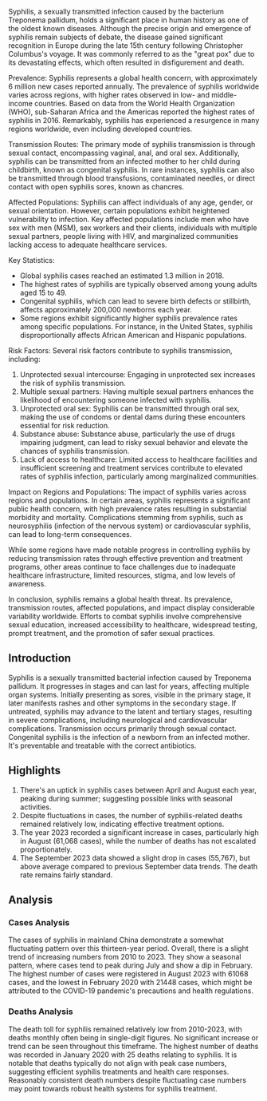 Syphilis, a sexually transmitted infection caused by the bacterium Treponema pallidum, holds a significant place in human history as one of the oldest known diseases. Although the precise origin and emergence of syphilis remain subjects of debate, the disease gained significant recognition in Europe during the late 15th century following Christopher Columbus's voyage. It was commonly referred to as the "great pox" due to its devastating effects, which often resulted in disfigurement and death.

Prevalence:
Syphilis represents a global health concern, with approximately 6 million new cases reported annually. The prevalence of syphilis worldwide varies across regions, with higher rates observed in low- and middle-income countries. Based on data from the World Health Organization (WHO), sub-Saharan Africa and the Americas reported the highest rates of syphilis in 2016. Remarkably, syphilis has experienced a resurgence in many regions worldwide, even including developed countries.

Transmission Routes:
The primary mode of syphilis transmission is through sexual contact, encompassing vaginal, anal, and oral sex. Additionally, syphilis can be transmitted from an infected mother to her child during childbirth, known as congenital syphilis. In rare instances, syphilis can also be transmitted through blood transfusions, contaminated needles, or direct contact with open syphilis sores, known as chancres.

Affected Populations:
Syphilis can affect individuals of any age, gender, or sexual orientation. However, certain populations exhibit heightened vulnerability to infection. Key affected populations include men who have sex with men (MSM), sex workers and their clients, individuals with multiple sexual partners, people living with HIV, and marginalized communities lacking access to adequate healthcare services.

Key Statistics:
- Global syphilis cases reached an estimated 1.3 million in 2018.
- The highest rates of syphilis are typically observed among young adults aged 15 to 49.
- Congenital syphilis, which can lead to severe birth defects or stillbirth, affects approximately 200,000 newborns each year.
- Some regions exhibit significantly higher syphilis prevalence rates among specific populations. For instance, in the United States, syphilis disproportionally affects African American and Hispanic populations.

Risk Factors:
Several risk factors contribute to syphilis transmission, including:
1. Unprotected sexual intercourse: Engaging in unprotected sex increases the risk of syphilis transmission.
2. Multiple sexual partners: Having multiple sexual partners enhances the likelihood of encountering someone infected with syphilis.
3. Unprotected oral sex: Syphilis can be transmitted through oral sex, making the use of condoms or dental dams during these encounters essential for risk reduction.
4. Substance abuse: Substance abuse, particularly the use of drugs impairing judgment, can lead to risky sexual behavior and elevate the chances of syphilis transmission.
5. Lack of access to healthcare: Limited access to healthcare facilities and insufficient screening and treatment services contribute to elevated rates of syphilis infection, particularly among marginalized communities.

Impact on Regions and Populations:
The impact of syphilis varies across regions and populations. In certain areas, syphilis represents a significant public health concern, with high prevalence rates resulting in substantial morbidity and mortality. Complications stemming from syphilis, such as neurosyphilis (infection of the nervous system) or cardiovascular syphilis, can lead to long-term consequences.

While some regions have made notable progress in controlling syphilis by reducing transmission rates through effective prevention and treatment programs, other areas continue to face challenges due to inadequate healthcare infrastructure, limited resources, stigma, and low levels of awareness.

In conclusion, syphilis remains a global health threat. Its prevalence, transmission routes, affected populations, and impact display considerable variability worldwide. Efforts to combat syphilis involve comprehensive sexual education, increased accessibility to healthcare, widespread testing, prompt treatment, and the promotion of safer sexual practices.
## Introduction

Syphilis is a sexually transmitted bacterial infection caused by Treponema pallidum. It progresses in stages and can last for years, affecting multiple organ systems. Initially presenting as sores, visible in the primary stage, it later manifests rashes and other symptoms in the secondary stage. If untreated, syphilis may advance to the latent and tertiary stages, resulting in severe complications, including neurological and cardiovascular complications. Transmission occurs primarily through sexual contact. Congenital syphilis is the infection of a newborn from an infected mother. It's preventable and treatable with the correct antibiotics.


## Highlights

1. There's an uptick in syphilis cases between April and August each year, peaking during summer; suggesting possible links with seasonal activities.<br/>
2. Despite fluctuations in cases, the number of syphilis-related deaths remained relatively low, indicating effective treatment options. <br/>
3. The year 2023 recorded a significant increase in cases, particularly high in August (61,068 cases), while the number of deaths has not escalated proportionately.<br/>
4. The September 2023 data showed a slight drop in cases (55,767), but above average compared to previous September data trends. The death rate remains fairly standard.

## Analysis

### Cases Analysis

The cases of syphilis in mainland China demonstrate a somewhat fluctuating pattern over this thirteen-year period. Overall, there is a slight trend of increasing numbers from 2010 to 2023. They show a seasonal pattern, where cases tend to peak during July and show a dip in February. The highest number of cases were registered in August 2023 with 61068 cases, and the lowest in February 2020 with 21448 cases, which might be attributed to the COVID-19 pandemic's precautions and health regulations.

### Deaths Analysis

The death toll for syphilis remained relatively low from 2010-2023, with deaths monthly often being in single-digit figures. No significant increase or trend can be seen throughout this timeframe. The highest number of deaths was recorded in January 2020 with 25 deaths relating to syphilis. It is notable that deaths typically do not align with peak case numbers, suggesting efficient syphilis treatments and health care responses. Reasonably consistent death numbers despite fluctuating case numbers may point towards robust health systems for syphilis treatment.

